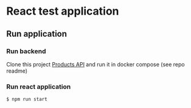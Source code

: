 # React test application

## Run application

### Run backend

Clone this project [Products API](https://github.com/avandriets/products-store-api) and run it in docker compose (see repo readme)

### Run react application

```bash
$ npm run start
```

